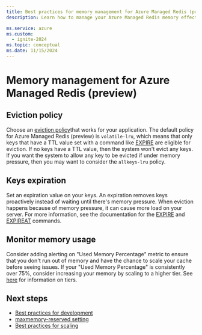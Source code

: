 ```yaml
---
title: Best practices for memory management for Azure Managed Redis (preview)
description: Learn how to manage your Azure Managed Redis memory effectively with Azure Managed Redis.

ms.service: azure
ms.custom:
  - ignite-2024
ms.topic: conceptual
ms.date: 11/15/2024
---
```


# Memory management for Azure Managed Redis (preview)

## Eviction policy

Choose an [eviction policy](https://redis.io/topics/lru-cache)that works for your application. The default policy for Azure Managed Redis (preview) is `volatile-lru`, which means that only keys that have a TTL value set with a command like [EXPIRE](https://redis.io/commands/expire) are eligible for eviction.  If no keys have a TTL value, then the system won't evict any keys.  If you want the system to allow any key to be evicted if under memory pressure, then you may want to consider the `allkeys-lru` policy.

## Keys expiration

Set an expiration value on your keys. An expiration removes keys proactively instead of waiting until there's memory pressure.  When eviction happens because of memory pressure, it can cause more load on your server. For more information, see the documentation for the [EXPIRE](https://redis.io/commands/expire) and [EXPIREAT](https://redis.io/commands/expireat) commands.

## Monitor memory usage

Consider adding alerting on "Used Memory Percentage" metric to ensure that you don't run out of memory and have the chance to scale your cache before seeing issues. If your "Used Memory Percentage" is consistently over 75%, consider increasing your memory by scaling to a higher tier. See [here](managed-redis-architecture.md#sharding-configuration) for information on tiers.

## Next steps

- [Best practices for development](managed-redis-best-practices-development.md)
- [maxmemory-reserved setting](managed-redis-configure.md#memory-policies)
- [Best practices for scaling](managed-redis-best-practices-scale.md)
